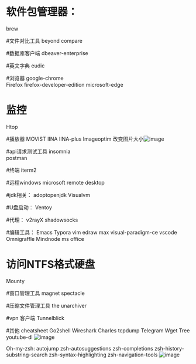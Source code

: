 # 软件包管理器：
brew

#文件对比工具
beyond compare

#数据库客户端
dbeaver-enterprise         

#英文字典
eudic                           
  

#浏览器
google-chrome  
Firefox
firefox-developer-edition
microsoft-edge

# 监控
Htop


#播放器
MOVIST
IINA
IINA-plus
Imageoptim 改变图片大小![image](https://user-images.githubusercontent.com/8285776/113664169-db881700-96dd-11eb-9e7d-59a94638756e.png)


#api请求测试工具
insomnia                        
postman


#终端
iterm2                          

#远程windows
microsoft remote desktop
             


#jdk相关：
adoptopenjdk
Visualvm


#U盘启动：
Ventoy

#代理：
v2rayX 
shadowsocks

#编辑工具：
Emacs
Typora
vim
edraw max
visual-paradigm-ce
vscode
Omnigraffle
Mindnode
ms office

# 访问NTFS格式硬盘
Mounty

#窗口管理工具
magnet
spectacle

#压缩文件管理工具
the unarchiver

#vpn 客户端
Tunnelblick




#其他
cheatsheet
Go2shell
Wireshark
Charles
tcpdump
Telegram
Wget
Tree
youtube-dl
![image](https://user-images.githubusercontent.com/8285776/113665567-40447100-96e0-11eb-9cd5-f2d66589bcdc.png)

Oh-my-zsh:
autojump
zsh-autosuggestions
zsh-completions
zsh-history-substring-search
zsh-syntax-highlighting
zsh-navigation-tools
![image](https://user-images.githubusercontent.com/8285776/113667012-c19d0300-96e2-11eb-9458-7172917247e3.png)
